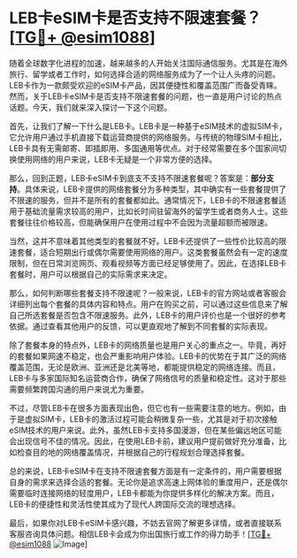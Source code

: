 # LEB卡eSIM卡是否支持不限速套餐？[[TG💪+ @esim1088](https://t.me/s/esim1088)]

随着全球数字化进程的加速，越来越多的人开始关注国际通信服务。尤其是在海外旅行、留学或者工作时，如何选择合适的网络服务成为了一个让人头疼的问题。LEB卡作为一款颇受欢迎的eSIM卡产品，因其便捷性和覆盖范围广而备受青睐。然而，关于LEB卡eSIM卡是否支持不限速套餐的问题，也一直是用户讨论的热点话题。今天，我们就来深入探讨一下这个问题。

首先，让我们了解一下什么是LEB卡。LEB卡是一种基于eSIM技术的虚拟SIM卡，它允许用户通过手机直接下载运营商提供的网络服务。与传统的物理SIM卡相比，LEB卡具有无需邮寄、即插即用、多国通用等优点。对于经常需要在多个国家间切换使用网络的用户来说，LEB卡无疑是一个非常方便的选择。

那么，回到正题，LEB卡eSIM卡到底支不支持不限速套餐呢？答案是：**部分支持**。具体来说，LEB卡提供的网络套餐分为多种类型，其中确实有一些套餐提供了不限速的服务，但并不是所有的套餐都如此。通常情况下，LEB卡的不限速套餐适用于基础流量需求较高的用户，比如长时间驻留海外的留学生或者商务人士。这些套餐往往价格较高，但能确保用户在使用过程中不会因为流量超额而被限速。

当然，这并不意味着其他类型的套餐就不好。LEB卡还提供了一些性价比较高的限速套餐，适合短期出行或偶尔需要使用网络的用户。这类套餐虽然会有一定的速度限制，但在日常浏览网页、观看视频等方面已经足够使用了。因此，在选择LEB卡套餐时，用户可以根据自己的实际需求来决定。

那么，如何判断哪些套餐支持不限速呢？一般来说，LEB卡的官方网站或者客服会详细列出每个套餐的具体内容和特点。用户在购买之前，可以通过这些信息来了解自己所选套餐是否包含不限速服务。此外，LEB卡的用户评价也是一个很好的参考依据。通过查看其他用户的反馈，可以更直观地了解到不同套餐的实际表现。

除了套餐本身的特点外，LEB卡的网络质量也是用户关心的重点之一。毕竟，再好的套餐如果网速不稳定，也会严重影响用户体验。LEB卡的优势在于其广泛的网络覆盖范围，无论是欧洲、亚洲还是北美等地，都能提供稳定的网络连接。而且，LEB卡与多家国际知名运营商合作，确保了网络信号的质量和稳定性。这对于那些需要频繁跨国沟通的用户来说尤为重要。

不过，尽管LEB卡在很多方面表现出色，但它也有一些需要注意的地方。例如，由于是虚拟SIM卡，LEB卡的激活过程可能会稍微复杂一些，尤其是对于初次接触eSIM技术的用户来说。此外，虽然LEB卡支持多国漫游，但在某些偏远地区可能会出现信号不佳的情况。因此，在使用LEB卡前，建议用户提前做好充分准备，比如检查目的地的网络覆盖情况，并根据自己的行程规划合理选择套餐。

总的来说，LEB卡eSIM卡在支持不限速套餐方面是有一定条件的，用户需要根据自身的需求来选择合适的套餐。无论你是追求高速上网体验的重度用户，还是偶尔需要临时连接网络的轻度用户，LEB卡都能为你提供多样化的解决方案。而且，LEB卡的便捷性和灵活性使其成为了现代人跨国际交流的理想选择。

最后，如果你对LEB卡eSIM卡感兴趣，不妨去官网了解更多详情，或者直接联系客服咨询具体问题。相信LEB卡会成为你出国旅行或工作的得力助手！[[TG💪+ @esim1088](https://t.me/s/esim1088) ![Image](https://i.postimg.cc/4NQfJmqS/Snipaste-2025-05-13-00-14-12.png)]
